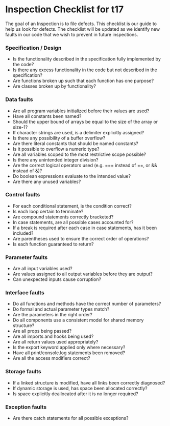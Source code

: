 # Inspection Checklist for t17

The goal of an Inspection is to file defects.
This checklist is our guide to help us look for defects.
The checklist will be updated as we identify new faults in our code that we wish to prevent in future inspections.

### Specification / Design
* Is the functionality described in the specification fully implemented by the code?
* Is there any excess functionality in the code but not described in the specification? 
* Are functions broken up such that each function has one purpose?
* Are classes broken up by functionality?

### Data faults
* Are all program variables initialized before their values are used?
* Have all constants been named?
* Should the upper bound of arrays be equal to the size of the array or size-1?
* If character strings are used, is a delimiter explicitly assigned?
* Is there any possibility of a buffer overflow?
* Are there literal constants that should be named constants?
* Is it possible to overflow a numeric type?
* Are all variables scoped to the most restrictive scope possible?
* Is there any unintended integer division?
* Are the correct logical operators used (e.g. === instead of ==, or && instead of &)?
* Do boolean expressions evaluate to the intended value?
* Are there any unused variables?

### Control faults
* For each conditional statement, is the condition correct?
* Is each loop certain to terminate?
* Are compound statements correctly bracketed?
* In case statements, are all possible cases accounted for?
* If a break is required after each case in case statements, has it been included?
* Are parentheses used to ensure the correct order of operations?
* Is each function guaranteed to return?

### Parameter faults
* Are all input variables used?
* Are values assigned to all output variables before they are output?
* Can unexpected inputs cause corruption?

### Interface faults
* Do all functions and methods have the correct number of parameters?
* Do formal and actual parameter types match?
* Are the parameters in the right order?
* Do all components use a consistent model for shared memory structure?
* Are all props being passed?
* Are all imports and hooks being used?
* Are all return values used appropriately?
* Is the export keyword applied only where necessary?
* Have all print/console.log statements been removed?
* Are all the access modifiers correct?

### Storage faults
* If a linked structure is modified, have all links been correctly diagnosed?
* If dynamic storage is used, has space been allocated correctly?
* Is space explicitly deallocated after it is no longer required?

### Exception faults
* Are there catch statements for all possible exceptions?